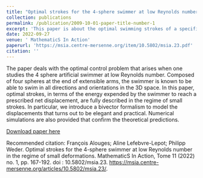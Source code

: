 ```yaml
---
title: "Optimal strokes for the 4-sphere swimmer at low Reynolds number in the regime of small deformations"
collection: publications
permalink: /publication/2009-10-01-paper-title-number-1
excerpt: 'This paper is about the optimal swimming strokes of a specific swimmer configuration, the 4-sphere swimmer, at low Reynolds numbers, e.g. at microscopic scale. The mathematical structure of the optimal swimming stroke for any small displacement are worked out in the paper.'
date: 2022-09-27
venue: ' MathematicS In Action'
paperurl: 'https://msia.centre-mersenne.org/item/10.5802/msia.23.pdf'
citation: ''
---
```

The paper deals with the optimal control problem that arises when one studies the 4 sphere artificial swimmer at low Reynolds number. Composed of four spheres at the end of extensible arms, the swimmer is known to be able to swim in all directions and orientations in the 3D space. In this paper, optimal strokes, in terms of the energy expended by the swimmer to reach a prescribed net displacement, are fully described in the regime of small strokes. In particular, we introduce a bivector formalism to model the displacements that turns out to be elegant and practical. Numerical simulations are also provided that confirm the theoretical predictions.

[Download paper here](https://msia.centre-mersenne.org/item/10.5802/msia.23.pdf)

Recommended citation: François Alouges; Aline Lefebvre-Lepot; Philipp Weder. Optimal strokes for the 4-sphere swimmer at low Reynolds number in the regime of small deformations. MathematicS In Action, Tome 11 (2022) no. 1, pp. 167-192. doi : 10.5802/msia.23. https://msia.centre-mersenne.org/articles/10.5802/msia.23/.
